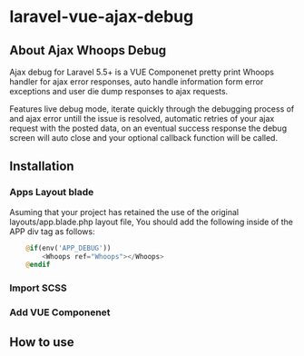 # laravel-vue-ajax-debug

## About Ajax Whoops Debug

Ajax debug for Laravel 5.5+ is a VUE Componenet pretty print Whoops handler for ajax error responses, auto handle information form error exceptions and user die dump responses to ajax requests.

Features live debug mode, iterate quickly through the debugging process of and ajax error untill the issue is resolved, automatic retries of your ajax request with the posted data, on an eventual success response the debug screen will auto close and your optional callback function will be called.

## Installation

### Apps Layout blade

Asuming that your project has retained the use of the original layouts/app.blade.php layout file, You should add the following inside of the APP div tag as follows:

```php
	@if(env('APP_DEBUG'))
		<Whoops ref="Whoops"></Whoops>
	@endif
```

### Import SCSS


### Add VUE Componenet


## How to use
